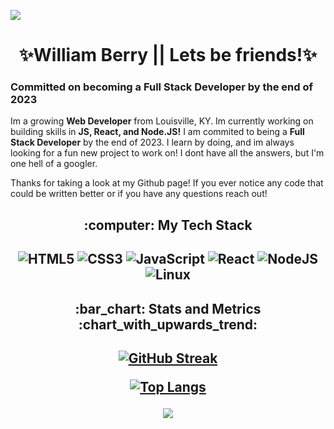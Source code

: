
![](https://github.com/WilJonze/WilJonze/blob/main/banner2.png)

<h1 align="center">
 ✨William Berry || Lets be friends!✨
</h1>

### Committed on becoming a Full Stack Developer by the end of 2023



Im a growing **Web Developer** from Louisville, KY. Im currently working on building skills in **JS, React, and Node.JS!** I am commited to being a **Full Stack Developer** by the end of 2023. I learn by doing, and im always looking for a fun new project to work on! I dont have all the answers, but I'm one hell of a googler. 

Thanks for taking a look at my Github page! If you ever notice any code that could be written better or if you have any questions reach out!

<h2 align="center">
 :computer: My Tech Stack
 </h2>
 
<h2 align="center">

 ![HTML5](https://img.shields.io/badge/html5-%23E34F26.svg?style=for-the-badge&logo=html5&logoColor=white)
 ![CSS3](https://img.shields.io/badge/css3-%231572B6.svg?style=for-the-badge&logo=css3&logoColor=white)
 ![JavaScript](https://img.shields.io/badge/javascript-%23323330.svg?style=for-the-badge&logo=javascript&logoColor=%23F)
 ![React](https://img.shields.io/badge/react-%2320232a.svg?style=for-the-badge&logo=react&logoColor=%2361DAFB)
 ![NodeJS](https://img.shields.io/badge/node.js-6DA55F?style=for-the-badge&logo=node.js&logoColor=white)
![Linux](https://img.shields.io/badge/Linux-FCC624?style=for-the-badge&logo=linux&logoColor=black)
</a>

<h2 align="center">:bar_chart:  Stats and Metrics :chart_with_upwards_trend:</h2>  

<h2 align="center">
 
[![GitHub Streak](http://github-readme-streak-stats.herokuapp.com?user=WilJonze&theme=violet-punch)](https://git.io/streak-stats)
 
[![Top Langs](https://github-readme-stats.vercel.app/api/top-langs/?username=WilJonze&langs_count=8&layout=compact&theme=midnight-purple=PAT_1)](https://github.com/anuraghazra/github-readme-stats)

 
![](https://komarev.com/ghpvc/?username=WilJonze&style=for-the-badge&color=blueviolet)

<!--
**WilJonze/WilJonze** is a ✨ _special_ ✨ repository because its `README.md` (this file) appears on your GitHub profile.

Here are some ideas to get you started:

- 🔭 I’m currently working on ...
- 🌱 I’m currently learning ...
- 👯 I’m looking to collaborate on ...
- 🤔 I’m looking for help with ...
- 💬 Ask me about ...
- 📫 How to reach me: ...
- 😄 Pronouns: ...
- ⚡ Fun fact: ...
-->
